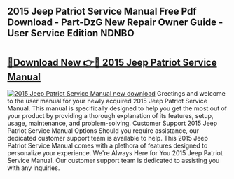 ## 2015 Jeep Patriot Service Manual Free Pdf Download - Part-DzG New Repair Owner Guide - User Service Edition NDNBO

# <h2><a href="http://bc40967.oget.top/?id=2015+Jeep+Patriot+Service+Manual">🔗Download New 👉🔴 2015 Jeep Patriot Service Manual</a></h2>

[![2015 Jeep Patriot Service Manual new download](https://i.imgur.com/5g1atiW.png)](http://bc40967.oget.top/?id=2015+Jeep+Patriot+Service+Manual)
Greetings and welcome to the user manual for your newly acquired 2015 Jeep Patriot Service Manual. This manual is specifically designed to help you get the most out of your product by providing a thorough explanation of its features, setup, usage, maintenance, and problem-solving. Customer Support 2015 Jeep Patriot Service Manual Options Should you require assistance, our dedicated customer support team is available to help. This 2015 Jeep Patriot Service Manual comes with a plethora of features designed to personalize your experience. We're Always Here for You 2015 Jeep Patriot Service Manual. Our customer support team is dedicated to assisting you with any inquiries.
